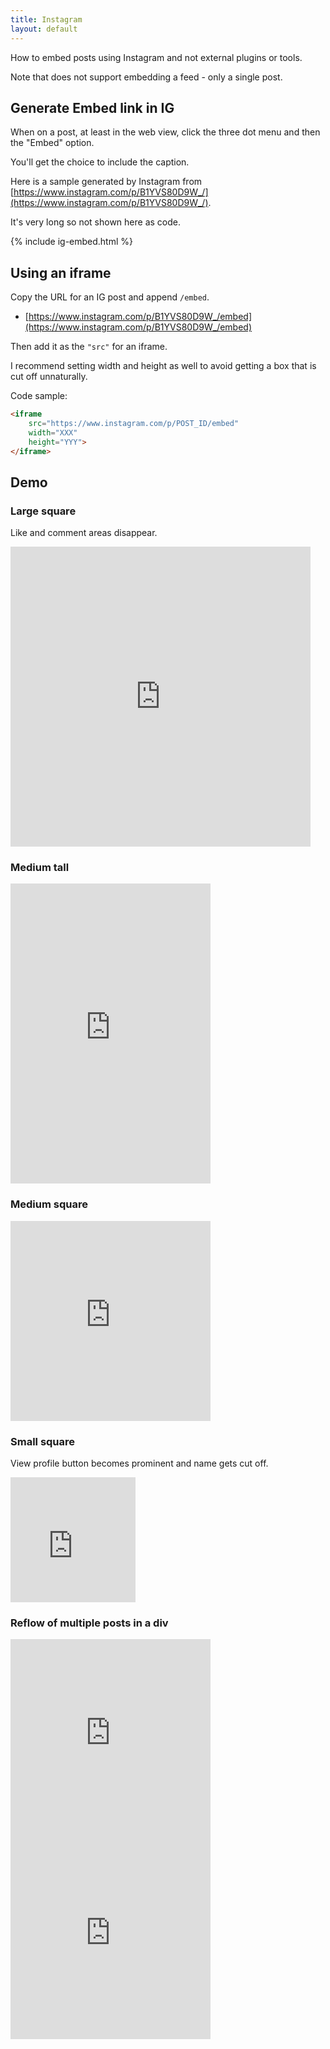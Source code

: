 ```yaml
---
title: Instagram
layout: default
---
```


How to embed posts using Instagram and not external plugins or tools.

Note that does not support embedding a feed - only a single post.


## Generate Embed link in IG

When on a post, at least in the web view, click the three dot menu and then the "Embed" option.

You'll get the choice to include the caption.

Here is a sample generated by Instagram from [https://www.instagram.com/p/B1YVS80D9W_/](https://www.instagram.com/p/B1YVS80D9W_/).

It's very long so not shown here as code.

{% include ig-embed.html %}


## Using an iframe

Copy the URL for an IG post and append `/embed`.

- [https://www.instagram.com/p/B1YVS80D9W_/embed](https://www.instagram.com/p/B1YVS80D9W_/embed)


Then add it as the `"src"` for an iframe.

I recommend setting width and height as well to avoid getting a box that is cut off unnaturally.

Code sample:

```html
<iframe
    src="https://www.instagram.com/p/POST_ID/embed"
    width="XXX"
    height="YYY">
</iframe>
```

## Demo

### Large square

Like and comment areas disappear.

<iframe src="https://www.instagram.com/p/B1YVS80D9W_/embed" width="480" height="480" frameborder="0"
    scrolling="no" allowtransparency="true">
</iframe>

### Medium tall

<iframe src="https://www.instagram.com/p/B1YVS80D9W_/embed" width="320" height="480" frameborder="0"
    scrolling="no" allowtransparency="true">
</iframe>


### Medium square

<iframe src="https://www.instagram.com/p/B1YVS80D9W_/embed" width="320" height="320" frameborder="0"
    scrolling="no" allowtransparency="true">
</iframe>


### Small square

<p>View profile button becomes prominent and name gets cut off.</p>
<iframe src="https://www.instagram.com/p/B1YVS80D9W_/embed" width="200" height="200" frameborder="0"
    scrolling="no" allowtransparency="true">
</iframe>


### Reflow of multiple posts in a div

<div>

<iframe src="https://www.instagram.com/p/B1YVS80D9W_/embed" width="320" height="320" frameborder="0"
    scrolling="no" allowtransparency="true">
</iframe>

<iframe src="https://www.instagram.com/p/B1M1UsODAnb/embed" width="320" height="320" frameborder="0"
    scrolling="no" allowtransparency="true">
</iframe>

</div>
